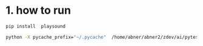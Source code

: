 
# 1. how to run 
```sh
pip install  playsound 

python -X pycache_prefix="~/.pycache"  /home/abner/abner2/zdev/ai/pytest/clock/clock.py
```